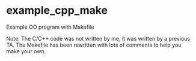 # example_cpp_make
Example OO program with Makefile

Note: The C/C++ code was not written by me, it was written by a previous TA. 
The Makefile has been rewritten with lots of comments to help you make your own.
